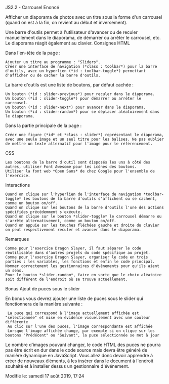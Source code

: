 JS2.2 - Carrousel
Enoncé

Afficher un diaporama de photos avec un titre sous la forme d'un carrousel (quand on est à la fin, on revient au début et inversement).

Une barre d'outils permet à l'utilisateur d'avancer ou de reculer manuellement dans le diaporama, de démarrer ou arrêter le carrousel, etc. Le diaporama réagit également au clavier.
Consignes
HTML

Dans l'en-tête de  la page :

    Ajouter un titre au programme : "Sliders".
    Créer une interface de navigation (*class : toolbar*) pour la barre d'outils, avec un hyperlien (*id : toolbar-toggle*) permettant d'afficher ou de cacher la barre d'outils.

La barre d'outils est une liste de boutons, par défaut cachée :

    Un bouton (*id : slider-previous*) pour reculer dans le diaporama.
    Un bouton (*id : slider-toggle*) pour démarrer ou arrêter le carrousel.
    Un bouton (*id : slider-next*) pour avancer dans le diaporama.
    Un bouton (*id : slider-random*) pour se déplacer aléatoirement dans le diaporama.

Dans la partie principale de la page :

    Créer une figure (*id* et *class : slider*) représentant le diaporama, avec une seule image et un seul titre pour les balises. Ne pas oublier de mettre un texte alternatif pour l'image pour le référencement.

CSS

    Les boutons de la barre d'outil sont disposés les uns à côté des autres, utiliser Font Awesome pour les icônes des boutons.
    Utiliser la font web *Open Sans* de chez Google pour l'ensemble de l'exercice.

Interactions

    Quand on clique sur l'hyperlien de l'interface de navigation *toolbar-toggle* les boutons de la barre d'outils s'affichent ou se cachent, comme un bouton on/off.
    Quand on clique sur les boutons de la barre d'outils l'une des actions spécifiées précédemment s'exécute.
    Quand on clique sur le bouton *slider-toggle* le carrousel démarre ou s'arrête alternativement, comme un bouton on/off.
    Quand on appuie sur les touches fléchées gauche et droite du clavier on peut respectivement reculer et avancer dans le diaporama.

Remarques

    Comme pour l'exercice Dragon Slayer, il faut séparer le code réutilisable dans d'autres projets du code spécifique au projet.
    Comme pour l'exercice Dragon Slayer, organiser le code en trois parties : les variables, les fonctions et enfin le code principal.
    Nommer correctement les gestionnaires d'évènements pour qu'ils aient un sens.
    Pour le bouton *slider-random*, faire en sorte que le choix aléatoire soit différent de l'endroit où se trouve actuellement.

Bonus
Ajout de puces sous le slider

En bonus vous devrez ajouter une liste de puces sous le slider qui fonctionnera de la manière suivante :

     La puce qui correspond à l'image actuellement affichée est "sélectionnée" et mise en évidence visuellement avec une couleur différente
     Au clic sur l'une des puces, l'image correspondante est affichée
     Lorsque l'image affichée change, par exemple si on clique sur les boutons "Prédécent" ou "Suivant", la puce sélectionnée se met à jour

Le nombre d'images pouvant changer, le code HTML des puces ne pourra pas être écrit en dur dans le code source mais devra être généré de manière dynamique en JavaScript. Vous allez donc devoir apprendre à créer de nouveaux éléments, à les insérer dans le document à l'endroit souhaité et à installer dessus un gestionnaire d'événement.


Modifié le: samedi 17 août 2019, 17:24
